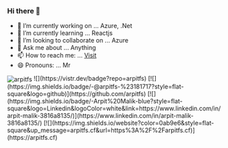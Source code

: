 ### Hi there 👋

- 🔭 I’m currently working on ... Azure, .Net
- 🌱 I’m currently learning ... Reactjs
- 👯 I’m looking to collaborate on ... Azure
- 💬 Ask me about ... Anything
- 📫 How to reach me: ... [Visit](www.arpitfs.cf)
- 😄 Pronouns: ... Mr

<p><img align="center" src="https://github-readme-stats.vercel.app/api/top-langs?username=arpitfs&show_icons=true&locale=en&layout=compact" alt="arpitfs" />
![](https://vistr.dev/badge?repo=arpitfs)
[![](https://img.shields.io/badge/-@arpitfs-%23181717?style=flat-square&logo=github)](https://github.com/arpitfs)
[![](https://img.shields.io/badge/-Arpit%20Malik-blue?style=flat-square&logo=Linkedin&logoColor=white&link=https://www.linkedin.com/in/arpit-malik-3816a8135/)](https://www.linkedin.com/in/arpit-malik-3816a8135/)
[![](https://img.shields.io/website?color=0ab9e6&style=flat-square&up_message=arpitfs.cf&url=https%3A%2F%2Farpitfs.cf)](https://arpitfs.cf)

<!--[![Github stats](https://github-readme-stats.vercel.app/api?username=arpitfs)](https://github.com/anuraghazra/github-readme-stats) -->
